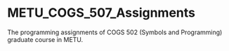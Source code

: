 # METU_COGS_507_Assignments
The programming assignments of COGS 502 (Symbols and Programming) graduate course in METU.
